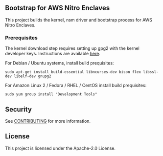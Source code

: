 ## Bootstrap for AWS Nitro Enclaves

This project builds the kernel, nsm driver and bootstrap process for AWS Nitro Enclaves.

### Prerequisites

The kernel download step requires setting up gpg2 with the kernel developer
keys. Instructions are available [here](https://www.kernel.org/category/signatures.html).

For Debian / Ubuntu systems, install build prequisites:
```
sudo apt-get install build-essential libncurses-dev bison flex libssl-dev libelf-dev gnupg2
```

For Amazon Linux 2 / Fedora / RHEL / CentOS install build prequisites:
```
sudo yum group install "Development Tools" 
```

## Security

See [CONTRIBUTING](CONTRIBUTING.md#security-issue-notifications) for more information.

## License

This project is licensed under the Apache-2.0 License.

